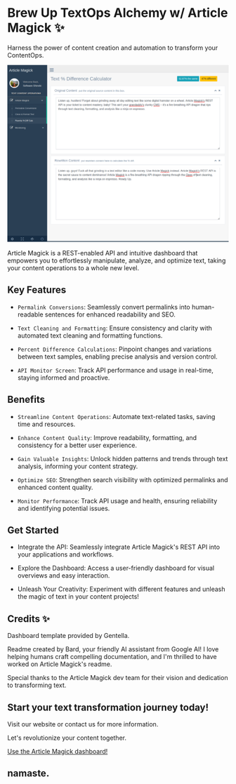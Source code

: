 # Brew Up TextOps Alchemy w/ Article Magick ✨

Harness the power of content creation and automation to transform your ContentOps.

![Unleash the Magic of Text with Article Magick](/cover.png)

Article Magick is a REST-enabled API and intuitive dashboard that empowers you to effortlessly manipulate, analyze, and optimize text, taking your content operations to a whole new level.

## Key Features

* `Permalink Conversions`: Seamlessly convert permalinks into human-readable sentences for enhanced readability and SEO.

* `Text Cleaning and Formatting`: Ensure consistency and clarity with automated text cleaning and formatting functions.

* `Percent Difference Calculations`: Pinpoint changes and variations between text samples, enabling precise analysis and version control.

* `API Monitor Screen`: Track API performance and usage in real-time, staying informed and proactive.

## Benefits

* `Streamline Content Operations`: Automate text-related tasks, saving time and resources.

* `Enhance Content Quality`: Improve readability, formatting, and consistency for a better user experience.

* `Gain Valuable Insights`: Unlock hidden patterns and trends through text analysis, informing your content strategy.

* `Optimize SEO`: Strengthen search visibility with optimized permalinks and enhanced content quality.

* `Monitor Performance`: Track API usage and health, ensuring reliability and identifying potential issues.

## Get Started

* Integrate the API: Seamlessly integrate Article Magick's REST API into your applications and workflows.

* Explore the Dashboard: Access a user-friendly dashboard for visual overviews and easy interaction.

* Unleash Your Creativity: Experiment with different features and unleash the magic of text in your content projects!

## Credits ✨

Dashboard template provided by Gentella.

Readme created by Bard, your friendly AI assistant from Google AI! I love helping humans craft compelling documentation, and I'm thrilled to have worked on Article Magick's readme.

Special thanks to the Article Magick dev team for their vision and dedication to transforming text.

## Start your text transformation journey today!

Visit our website or contact us for more information.

Let's revolutionize your content together.

[Use the Article Magick dashboard!](https://articlemagick.softwareshinobi.digital/dashboard/rewrite-percent-difference.html)

## namaste.
